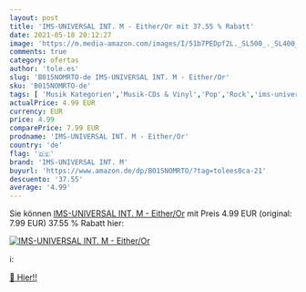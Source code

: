 ```yaml
---
layout: post
title: 'IMS-UNIVERSAL INT. M - Either/Or mit 37.55 % Rabatt'
date: 2021-05-18 20:12:27
image: 'https://m.media-amazon.com/images/I/51b7PEDpf2L._SL500_._SL400_.jpg'
comments: true
category: ofertas
author: 'tole.es'
slug: 'B015NOMRTO-de IMS-UNIVERSAL INT. M - Either/Or'
sku: 'B015NOMRTO-de'
tags: [ 'Musik Kategorien','Musik-CDs & Vinyl','Pop','Rock','ims-universal int. m', ]
actualPrice: 4.99 EUR
currency: EUR
price: 4.99
comparePrice: 7.99 EUR
prodname: 'IMS-UNIVERSAL INT. M - Either/Or'
country: 'de'
flag: '🇩🇪'
brand: 'IMS-UNIVERSAL INT. M'
buyurl: 'https://www.amazon.de/dp/B015NOMRTO/?tag=tolees0ca-21'
descuento: '37.55'
average: '4.99'
---
```


Sie können [IMS-UNIVERSAL INT. M - Either/Or](https://www.amazon.de/dp/B015NOMRTO/?tag=tolees0ca-21) mit Preis 4.99 EUR (original: 7.99 EUR) 37.55 % Rabatt hier:

[![IMS-UNIVERSAL INT. M - Either/Or](https://m.media-amazon.com/images/I/51b7PEDpf2L._SL500_._SL400_.jpg)](https://www.amazon.de/dp/B015NOMRTO/?tag=tolees0ca-21)

ℹ️:


[🛒 Hier!!](https://www.amazon.de/dp/B015NOMRTO/?tag=tolees0ca-21)
